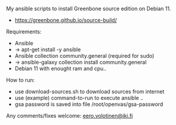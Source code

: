 My ansible scripts to install Greenbone source edition on Debian 11.
- https://greenbone.github.io/source-build/

Requirements: 
- Ansible
- -> apt-get install -y ansible
- Ansible collection community.general (required for sudo)
- -> ansible-galaxy collection install community.general
- Debian 11 with enought ram and cpu..

How to run:
- use download-sources.sh to download sources from internet
- use (example) command-to-run to execute ansible ..
- gsa password is saved into file /root/openvas/gsa-password

Any comments/fixes welcome: eero.volotinen@iki.fi

